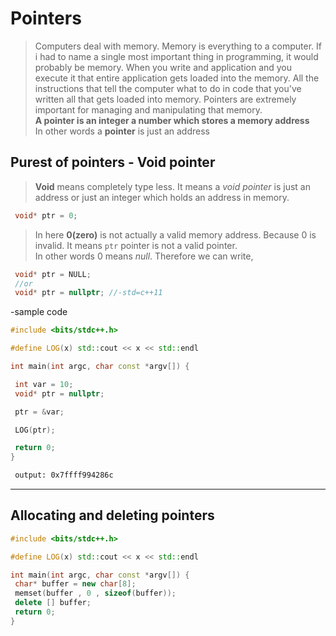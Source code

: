 # Pointers

> Computers deal with memory. Memory is everything to a computer. If i had to name a single most important thing in programming, it would probably be memory. When you write and application and you execute it that entire application gets loaded into the memory. All the instructions that tell the computer what to do in code that you've written all that gets loaded into memory.
> Pointers are extremely important for managing and manipulating that memory. </br>
> __A pointer is an integer a number which stores a memory address__
> </br>In other words a __pointer__ is just an address

## Purest of pointers - Void pointer

> __Void__ means completely type less. It means a _void pointer_ is just an address or just an integer which holds an address in memory.

```c++
 void* ptr = 0;
```

> In here __0(zero)__ is not actually a valid memory address. Because 0 is invalid. It means `ptr` pointer is not a valid pointer. </br> In other words 0 means _null_. Therefore we can write,

```c++
 void* ptr = NULL;
 //or
 void* ptr = nullptr; //-std=c++11
```

-sample code

```c++
#include <bits/stdc++.h>

#define LOG(x) std::cout << x << std::endl

int main(int argc, char const *argv[]) {

 int var = 10;
 void* ptr = nullptr;

 ptr = &var;

 LOG(ptr);

 return 0;
}
```

```bash
 output: 0x7ffff994286c
```

---

## Allocating and deleting pointers

```c++
#include <bits/stdc++.h>

#define LOG(x) std::cout << x << std::endl

int main(int argc, char const *argv[]) {
 char* buffer = new char[8];
 memset(buffer , 0 , sizeof(buffer)); 
 delete [] buffer; 
 return 0;
}
```
